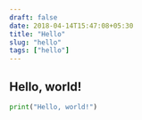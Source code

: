 ```yaml
---
draft: false
date: 2018-04-14T15:47:08+05:30
title: "Hello"
slug: "hello"
tags: ["hello"]
---
```

<!-- markdownlint-disable MD002 MD041-->

## Hello, world!

```python
print("Hello, world!")
```